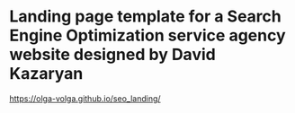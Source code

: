 # Landing page template for a Search Engine Optimization service agency website designed by David Kazaryan
https://olga-volga.github.io/seo_landing/
